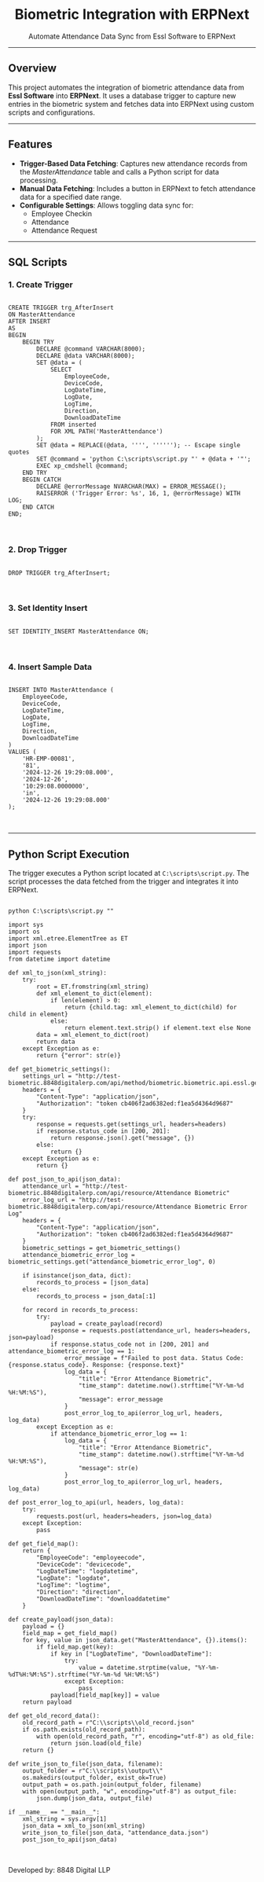 <!DOCTYPE html>
<html lang="en">

<body>
  <div align="center">
    <h1>Biometric Integration with ERPNext</h1>
    <p>Automate Attendance Data Sync from Essl Software to ERPNext</p>
  </div>

  <hr>

  <h2>Overview</h2>
  <p>This project automates the integration of biometric attendance data from <strong>Essl Software</strong> into <strong>ERPNext</strong>.
    It uses a database trigger to capture new entries in the biometric system and fetches data into ERPNext using custom scripts and configurations.</p>

  <hr>

  <h2>Features</h2>
  <ul>
    <li><strong>Trigger-Based Data Fetching</strong>: Captures new attendance records from the <em>MasterAttendance</em> table and calls a Python script for data processing.</li>
    <li><strong>Manual Data Fetching</strong>: Includes a button in ERPNext to fetch attendance data for a specified date range.</li>
    <li><strong>Configurable Settings</strong>: Allows toggling data sync for:
      <ul>
        <li>Employee Checkin</li>
        <li>Attendance</li>
        <li>Attendance Request</li>
      </ul>
    </li>
  </ul>

  <hr>

  <h2>SQL Scripts</h2>

  <h3>1. Create Trigger</h3>
  <pre>
<code>
CREATE TRIGGER trg_AfterInsert
ON MasterAttendance
AFTER INSERT
AS
BEGIN
    BEGIN TRY
        DECLARE @command VARCHAR(8000);
        DECLARE @data VARCHAR(8000);
        SET @data = (
            SELECT
                EmployeeCode,
                DeviceCode,
                LogDateTime,
                LogDate,
                LogTime,
                Direction,
                DownloadDateTime
            FROM inserted
            FOR XML PATH('MasterAttendance')
        );
        SET @data = REPLACE(@data, '''', ''''''); -- Escape single quotes
        SET @command = 'python C:\scripts\script.py "' + @data + '"';
        EXEC xp_cmdshell @command;
    END TRY
    BEGIN CATCH
        DECLARE @errorMessage NVARCHAR(MAX) = ERROR_MESSAGE();
        RAISERROR ('Trigger Error: %s', 16, 1, @errorMessage) WITH LOG;
    END CATCH
END;
</code>
  </pre>

  <h3>2. Drop Trigger</h3>
  <pre>
<code>
DROP TRIGGER trg_AfterInsert;
</code>
  </pre>

  <h3>3. Set Identity Insert</h3>
  <pre>
<code>
SET IDENTITY_INSERT MasterAttendance ON;
</code>
  </pre>

  <h3>4. Insert Sample Data</h3>
  <pre>
<code>
INSERT INTO MasterAttendance (
    EmployeeCode,
    DeviceCode,
    LogDateTime,
    LogDate,
    LogTime,
    Direction,
    DownloadDateTime
)
VALUES (
    'HR-EMP-00081',
    '81',
    '2024-12-26 19:29:08.000',
    '2024-12-26',
    '10:29:08.0000000',
    'in',
    '2024-12-26 19:29:08.000'
);
</code>
  </pre>

  <hr>

  <h2>Python Script Execution</h2>
  <p>The trigger executes a Python script located at <code>C:\scripts\script.py</code>. The script processes the data fetched from the trigger and integrates it into ERPNext.</p>

  <pre>
<code>
python C:\scripts\script.py "<data>"

import sys
import os
import xml.etree.ElementTree as ET
import json
import requests
from datetime import datetime

def xml_to_json(xml_string):
    try:
        root = ET.fromstring(xml_string)
        def xml_element_to_dict(element):
            if len(element) > 0:
                return {child.tag: xml_element_to_dict(child) for child in element}
            else:
                return element.text.strip() if element.text else None
        data = xml_element_to_dict(root)
        return data
    except Exception as e:
        return {"error": str(e)}

def get_biometric_settings():
    settings_url = "http://test-biometric.8848digitalerp.com/api/method/biometric.biometric.api.essl.get_biometric_settings.biometric_settings"
    headers = {
        "Content-Type": "application/json",
        "Authorization": "token cb406f2ad6382ed:f1ea5d4364d9687"
    }
    try:
        response = requests.get(settings_url, headers=headers)
        if response.status_code in [200, 201]:
            return response.json().get("message", {})
        else:
            return {}
    except Exception as e:
        return {}

def post_json_to_api(json_data):
    attendance_url = "http://test-biometric.8848digitalerp.com/api/resource/Attendance Biometric"
    error_log_url = "http://test-biometric.8848digitalerp.com/api/resource/Attendance Biometric Error Log"
    headers = {
        "Content-Type": "application/json",
        "Authorization": "token cb406f2ad6382ed:f1ea5d4364d9687"
    }
    biometric_settings = get_biometric_settings()
    attendance_biometric_error_log = biometric_settings.get("attendance_biometric_error_log", 0)

    if isinstance(json_data, dict):
        records_to_process = [json_data]
    else:
        records_to_process = json_data[:1]

    for record in records_to_process:
        try:
            payload = create_payload(record)
            response = requests.post(attendance_url, headers=headers, json=payload)
            if response.status_code not in [200, 201] and attendance_biometric_error_log == 1:
                error_message = f"Failed to post data. Status Code: {response.status_code}. Response: {response.text}"
                log_data = {
                    "title": "Error Attendance Biometric",
                    "time_stamp": datetime.now().strftime("%Y-%m-%d %H:%M:%S"),
                    "message": error_message
                }
                post_error_log_to_api(error_log_url, headers, log_data)
        except Exception as e:
            if attendance_biometric_error_log == 1:
                log_data = {
                    "title": "Error Attendance Biometric",
                    "time_stamp": datetime.now().strftime("%Y-%m-%d %H:%M:%S"),
                    "message": str(e)
                }
                post_error_log_to_api(error_log_url, headers, log_data)

def post_error_log_to_api(url, headers, log_data):
    try:
        requests.post(url, headers=headers, json=log_data)
    except Exception:
        pass

def get_field_map():
    return {
        "EmployeeCode": "employeecode",
        "DeviceCode": "devicecode",
        "LogDateTime": "logdatetime",
        "LogDate": "logdate",
        "LogTime": "logtime",
        "Direction": "direction",
        "DownloadDateTime": "downloaddatetime"
    }

def create_payload(json_data):
    payload = {}
    field_map = get_field_map()
    for key, value in json_data.get("MasterAttendance", {}).items():
        if field_map.get(key):
            if key in ["LogDateTime", "DownloadDateTime"]:
                try:
                    value = datetime.strptime(value, "%Y-%m-%dT%H:%M:%S").strftime("%Y-%m-%d %H:%M:%S")
                except Exception:
                    pass
            payload[field_map[key]] = value
    return payload

def get_old_record_data():
    old_record_path = r"C:\\scripts\\old_record.json"
    if os.path.exists(old_record_path):
        with open(old_record_path, "r", encoding="utf-8") as old_file:
            return json.load(old_file)
    return {}

def write_json_to_file(json_data, filename):
    output_folder = r"C:\\scripts\\output\\"
    os.makedirs(output_folder, exist_ok=True)
    output_path = os.path.join(output_folder, filename)
    with open(output_path, "w", encoding="utf-8") as output_file:
        json.dump(json_data, output_file)

if __name__ == "__main__":
    xml_string = sys.argv[1]
    json_data = xml_to_json(xml_string)
    write_json_to_file(json_data, "attendance_data.json")
    post_json_to_api(json_data)
</code>
  </pre>

  <footer class="footer">
    <p>Developed by: 8848 Digital LLP</p>
  </footer>

</body>
</html>
